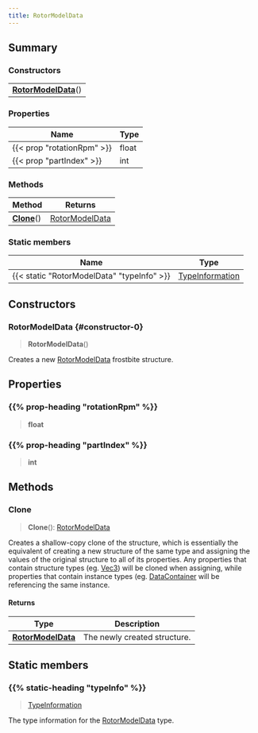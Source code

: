 ```yaml
---
title: RotorModelData
---
```



## Summary
### Constructors
| |
| ----------- |
| **[RotorModelData](#constructor-0)**() |

### Properties
| Name | Type |
| ---- | ---- |
| {{< prop "rotationRpm" >}} | float |
| {{< prop "partIndex" >}} | int |

### Methods
| Method | Returns |
| ------ | ---- |
| **[Clone](#clone)**() | [RotorModelData](/vext/ref/fb/rotormodeldata) |

### Static members
| Name | Type |
| ---- | ---- |
| {{< static "RotorModelData" "typeInfo" >}} | [TypeInformation](/vext/ref/shared/class/typeinformation) |

## Constructors
### RotorModelData {#constructor-0}
> **RotorModelData**()

Creates a new [RotorModelData](/vext/ref/fb/rotormodeldata) frostbite structure.

## Properties
### {{% prop-heading "rotationRpm" %}}
> **float**

### {{% prop-heading "partIndex" %}}
> **int**

## Methods
### Clone
> **Clone**(): [RotorModelData](/vext/ref/fb/rotormodeldata)

Creates a shallow-copy clone of the structure, which is essentially the equivalent of creating a new structure of the same type and assigning the values of the original structure to all of its properties. Any properties that contain structure types (eg. [Vec3](/vext/ref/shared/class/vec3)) will be cloned when assigning, while properties that contain instance types (eg. [DataContainer](/vext/ref/shared/class/datacontainer) will be referencing the same instance.

#### Returns
| Type | Description |
| ---- | ----------- |
| **[RotorModelData](/vext/ref/fb/rotormodeldata)** | The newly created structure. |

## Static members
### {{% static-heading "typeInfo" %}}
> [TypeInformation](/vext/ref/shared/class/typeinformation)

The type information for the [RotorModelData](/vext/ref/fb/rotormodeldata) type.

